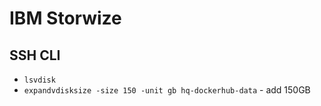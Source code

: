 # IBM Storwize

## SSH CLI

* `lsvdisk`
* `expandvdisksize -size 150 -unit gb hq-dockerhub-data` - add 150GB

